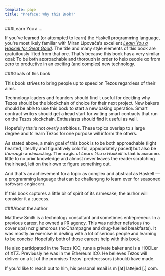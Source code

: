 ```yaml
---
template: page
title: "Preface: Why this Book?"
---
```


###Learn You a ...

If you've learned (or attempted to learn) the Haskell programming language, you're most likely familiar with Miran Lipovača's excellent [*Learn You a Haskell for Great Good*](http://learnyouahaskell.com). The title and many style elements of this book are gratuitously lifted from that one. That's because this book has a very similar goal: To be both approachable and thorough in order to help people go from zero to productive in an exciting (and complex) new technology.

###Goals of this book 

This book strives to bring people up to speed on Tezos regardless of their aims. 

Technology leaders and founders should find it useful for deciding why Tezos should be the blockchain of choice for their next project. New bakers should be able to use this book to start a new baking operation. Smart contract writers should get a head start for writing smart contracts that run on the Tezos blockchain. Enthusiasts should find it useful as well.

Hopefully that's not *overly* ambitious. These topics overlap to a large degree and to learn Tezos for one purpose will inform the others. 

As stated above, a main goal of this book is to be both approachable (light hearted, literally and figuratively colorful, appropriately paced) but also be *thorough* and exacting. The magic of *Learn You a Haskell* is that is assumes little to no prior knowledge and almost never leaves the reader scratching their head, left on their own to figure something out.

And that's an achievement for a topic as complex and abstract as Haskell &mdash; a programming language that can be challenging to learn even for seasoned software engineers.

If this book captures a little bit of spirit of its namesake, the author will consider it a success.

###About the author

Matthew Smith is a technology consultant and sometimes entrepreneur. In a previous career, he owned a PR agency. This was neither nefarious (no cover ups) nor glamorous (no Champagne and drug-fuelled breakfasts). It was mostly an exercise in dealing with a lot of serious people and learning to be concise. Hopefully both of those careers help with this book.

He also participated in the Tezos ICO, runs a private baker and is a HODLer of XTZ. Previously he was in the Ethereum ICO. He believes Tezos will deliver on a lot of the promises Tezos' predecessors (should) have made.

If you'd like to reach out to him, his personal email is m [at] lattejed [.] com.
